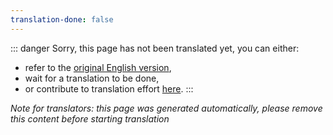 ```yaml
---
translation-done: false
---
```

::: danger
Sorry, this page has not been translated yet, you can either:
- refer to the [original English version](<..\..\mapping\intermediate-lighting.md>),
- wait for a translation to be done,
- or contribute to translation effort [here](https://github.com/bsmg/wiki).
:::

_Note for translators: this page was generated automatically, please remove this content before starting translation_
